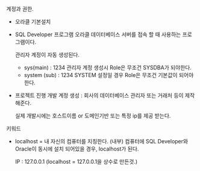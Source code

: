 계정과 권한.
  
  - 오라클 기본설치 

  - SQL Developer 프로그램 
    오라클 데이터베이스 서버를 접속 할 때 사용하는 프로그램이다.

    관리자 계정이 자동 생성된다.
      - sys(main) : 1234
      관리자 계정 생성시 Role은 무조건 SYSDBA가 되야한다.
      - system (sub) : 1234
        SYSTEM 설정일 경우 Role은 무조건 기본값이 되어야한다.

  - 프로젝트 진행
    개발 계정 생성 : 회사의 데이터베이스 관리자 또는 거래처 등이 제작 해준다.
    
    실제 개발시에는 호스트이름 or 도메인기반 또는 특정 ip를 제공 받는다.

키워드
  - localhost = 내 자신의 컴퓨터를 지칭한다. (내부)
    컴퓨터에 SQL Developer와 Oracle이 동시에 설치 되어있을 경우, localhost가 된다.
    
    IP : 127.0.0.1 (localhost = 127.0.0.1을 상수로 만든것.) 